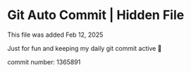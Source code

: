 # Git Auto Commit | Hidden File

This file was added Feb 12, 2025

Just for fun and keeping my daily git commit active 🤪

commit number: 1365891
